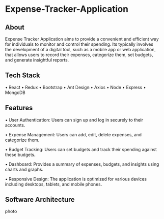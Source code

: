 # Expense-Tracker-Application

## About
Expense Tracker Application aims to provide a convenient and efficient way for individuals to monitor and control their spending. Its typically involves the development of a digital tool, such as a mobile app or web application, that allows users to record their expenses, categorize them, set budgets, and generate insightful reports.

## Tech Stack

• React 
• Redux 
• Bootstrap
• Ant Design
• Axios
• Node
• Express
• MongoDB




## Features

•	User Authentication: Users can sign up and log in securely to their accounts.

•	Expense Management: Users can add, edit, delete expenses, and categorize them.

•	Budget Tracking: Users can set budgets and track their spending against these budgets.

•	Dashboard: Provides a summary of expenses, budgets, and insights using charts and graphs.

•	Responsive Design: The application is optimized for various devices including desktops, tablets, and mobile phones.



## Software Architecture

photo

